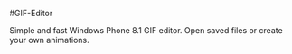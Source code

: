 #GIF-Editor

Simple and fast Windows Phone 8.1 GIF editor.
Open saved files or create your own animations.
